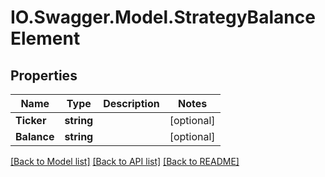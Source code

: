 # IO.Swagger.Model.StrategyBalanceElement
## Properties

Name | Type | Description | Notes
------------ | ------------- | ------------- | -------------
**Ticker** | **string** |  | [optional] 
**Balance** | **string** |  | [optional] 

[[Back to Model list]](../README.md#documentation-for-models) [[Back to API list]](../README.md#documentation-for-api-endpoints) [[Back to README]](../README.md)

